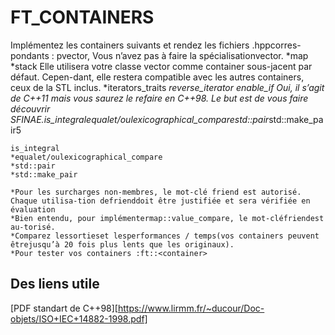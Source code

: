 # FT_CONTAINERS #

Implémentez les containers suivants et rendez les fichiers<container>
.hppcorres-pondants :
    pvector, Vous n’avez pas à faire la spécialisationvector<bool>.
    *map
    *stack Elle utilisera votre classe vector comme container sous-jacent par défaut. 
         Cepen-dant, elle restera compatible avec les autres containers, ceux de la STL inclus.
    *iterators_traits
	*reverse_iterator
	*enable_if 
		Oui, il s’agit de C++11 mais vous saurez le refaire en C++98.
		Le but est de vous faire découvrir SFINAE.*is_integral*equalet/oulexicographical_compare*std::pair*std::make_pair5

	is_integral
	*equalet/oulexicographical_compare
	*std::pair
	*std::make_pair

	*Pour les surcharges non-membres, le mot-clé friend est autorisé.
    Chaque utilisa-tion defrienddoit être justifiée et sera vérifiée en évaluation
	*﻿Bien entendu, pour implémentermap::value_compare, le mot-cléfriendest au-torisé.
	*Comparez lessortieset lesperformances / temps(vos containers peuvent être﻿jusqu’à 20 fois plus lents que les originaux).
	*Pour tester vos containers :ft::<container>


## Des liens utile
[PDF standart de C++98][https://www.lirmm.fr/~ducour/Doc-objets/ISO+IEC+14882-1998.pdf]
